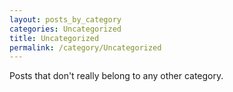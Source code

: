 ```yaml
---
layout: posts_by_category
categories: Uncategorized
title: Uncategorized
permalink: /category/Uncategorized
---
```

Posts that don't really belong to any other category.
